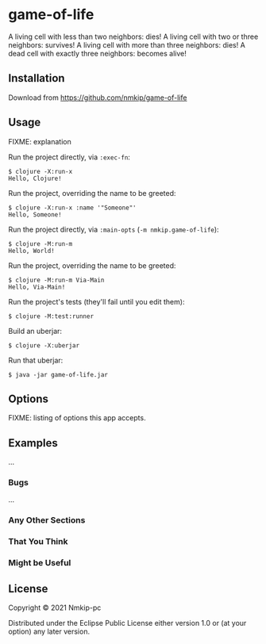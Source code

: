 # game-of-life

A living cell with less than two neighbors: dies!
A living cell with two or three neighbors: survives!
A living cell with more than three neighbors: dies!
A dead cell with exactly three neighbors: becomes alive!

## Installation

Download from https://github.com/nmkip/game-of-life

## Usage

FIXME: explanation

Run the project directly, via `:exec-fn`:

    $ clojure -X:run-x
    Hello, Clojure!

Run the project, overriding the name to be greeted:

    $ clojure -X:run-x :name '"Someone"'
    Hello, Someone!

Run the project directly, via `:main-opts` (`-m nmkip.game-of-life`):

    $ clojure -M:run-m
    Hello, World!

Run the project, overriding the name to be greeted:

    $ clojure -M:run-m Via-Main
    Hello, Via-Main!

Run the project's tests (they'll fail until you edit them):

    $ clojure -M:test:runner

Build an uberjar:

    $ clojure -X:uberjar

Run that uberjar:

    $ java -jar game-of-life.jar

## Options

FIXME: listing of options this app accepts.

## Examples

...

### Bugs

...

### Any Other Sections
### That You Think
### Might be Useful

## License

Copyright © 2021 Nmkip-pc

Distributed under the Eclipse Public License either version 1.0 or (at
your option) any later version.
